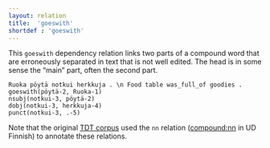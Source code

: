 ```yaml
---
layout: relation
title:  'goeswith'
shortdef : 'goeswith'
---
```


This `goeswith` dependency relation links two parts of a compound word
that are erroneously separated in text that is not well edited. The
head is in some sense the “main” part, often the second part.

<!-- fname:nn_error.pdf -->
~~~ sdparse
Ruoka pöytä notkui herkkuja . \n Food table was_full_of goodies .
goeswith(pöytä-2, Ruoka-1)
nsubj(notkui-3, pöytä-2)
dobj(notkui-3, herkkuja-4)
punct(notkui-3, .-5)
~~~

Note that the original [TDT
corpus](http://bionlp.utu.fi/fintreebank.html) used the `nn` relation
([compound:nn]() in UD Finnish) to annotate these relations.
<!-- Interlanguage links updated Út zář 29 20:31:54 CEST 2020 -->
